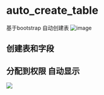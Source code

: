 # auto_create_table
基于bootstrap 自动创建表
![image](https://github.com/stimh/auto_create_table/blob/master/20200220_234237.gif)
<h2>创建表和字段</h2>
<h2>分配到权限 自动显示</h2>
<img src="https://github.com/stimh/auto_create_table/blob/master/20200220_234237.gif"/>
